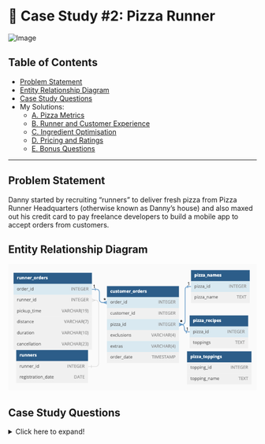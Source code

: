 # 🍜 Case Study #2: Pizza Runner

<img src="https://8weeksqlchallenge.com/images/case-study-designs/2.png" alt="Image" width="500" height="520">

## Table of Contents
- [Problem Statement](#problem-statement)
- [Entity Relationship Diagram](#entity-relationship-diagram)
- [Case Study Questions](#case-study-questions)
- My Solutions:
    - [A. Pizza Metrics][solution-a]
    - [B. Runner and Customer Experience][solution-b]
    - [C. Ingredient Optimisation][solution-c]
    - [D. Pricing and Ratings][solution-d]
    - [E. Bonus Questions][solution-e]

---

## Problem Statement
Danny started by recruiting “runners” to deliver fresh pizza from Pizza Runner Headquarters (otherwise known as Danny’s house) and also maxed out his credit card to pay freelance developers to build a mobile app to accept orders from customers.

## Entity Relationship Diagram

![image](https://github.com/abnogueira/sql-ark/blob/main/8-week-sql-challenge/images/case-study-2-ERdiagram.png "ER diagram")

## Case Study Questions

<details>
<summary>
Click here to expand!
</summary>

### A. Pizza Metrics

View my solution [here][solution-a].

1. How many pizzas were ordered?
2. How many unique customer orders were made?
3. How many successful orders were delivered by each runner?
4. How many of each type of pizza was delivered?
5. How many Vegetarian and Meatlovers were ordered by each customer?
6. What was the maximum number of pizzas delivered in a single order?
7. For each customer, how many delivered pizzas had at least 1 change and how many had no changes?
8. How many pizzas were delivered that had both exclusions and extras?
9. What was the total volume of pizzas ordered for each hour of the day?
10. What was the volume of orders for each day of the week?

### B. Runner and Customer Experience

View my solution [here][solution-b].

1. How many runners signed up for each 1 week period? (i.e. week starts 2021-01-01)
2. What was the average time in minutes it took for each runner to arrive at the Pizza Runner HQ to pickup the order?
3. Is there any relationship between the number of pizzas and how long the order takes to prepare?
4. What was the average distance travelled for each customer?
5. What was the difference between the longest and shortest delivery times for all orders?
6. What was the average speed for each runner for each delivery and do you notice any trend for these values?
7. What is the successful delivery percentage for each runner?

### C. Ingredient Optimisation

View my solution [here][solution-c].

1. What are the standard ingredients for each pizza?
2. What was the most commonly added extra?
3. What was the most common exclusion?
4. Generate an order item for each record in the customers_orders table in the format of one of the following:
    - Meat Lovers
    - Meat Lovers - Exclude Beef
    - Meat Lovers - Extra Bacon
    - Meat Lovers - Exclude Cheese, Bacon - Extra Mushroom, Peppers
5. Generate an alphabetically ordered comma separated ingredient list for each pizza order from the customer_orders table and add a 2x in front of any relevant ingredients
    - For example: "Meat Lovers: 2xBacon, Beef, ... , Salami"
6. What is the total quantity of each ingredient used in all delivered pizzas sorted by most frequent first?

### D. Pricing and Ratings

View my solution [here][solution-d].

1. If a Meat Lovers pizza costs $12 and Vegetarian costs $10 and there were no charges for changes - how much money has Pizza Runner made so far if there are no delivery fees?
2. What if there was an additional $1 charge for any pizza extras?
    - Add cheese is $1 extra
3. The Pizza Runner team now wants to add an additional ratings system that allows customers to rate their runner, how would you design an additional table for this new dataset - generate a schema for this new table and insert your own data for ratings for each successful customer order between 1 to 5.
4. Using your newly generated table - can you join all of the information together to form a table which has the following information for successful deliveries?
    - customer_id
    - order_id
    - runner_id
    - rating
    - order_time
    - pickup_time
    - Time between order and pickup
    - Delivery duration
    - Average speed
    - Total number of pizzas
5. If a Meat Lovers pizza was $12 and Vegetarian $10 fixed prices with no cost for extras and each runner is paid $0.30 per kilometre traveled - how much money does Pizza Runner have left over after these deliveries?

### E. Bonus Questions

View my solution [here][solution-e].

If Danny wants to expand his range of pizzas - how would this impact the existing data design? Write an INSERT statement to demonstrate what would happen if a new Supreme pizza with all the toppings was added to the Pizza Runner menu?

</details>

[solution-a]: https://github.com/abnogueira/sql-ark/blob/main/8-week-sql-challenge/case-study-2/A-pizza-metrics.md
[solution-b]: https://github.com/abnogueira/sql-ark/blob/main/8-week-sql-challenge/case-study-2/B-runner-cx.md
[solution-c]: https://github.com/abnogueira/sql-ark/blob/main/8-week-sql-challenge/case-study-2/C-ingredient-optimisation.md
[solution-d]: https://github.com/abnogueira/sql-ark/blob/main/8-week-sql-challenge/case-study-2/D-pricing-ratings.md
[solution-e]: https://github.com/abnogueira/sql-ark/blob/main/8-week-sql-challenge/case-study-2/E-bonus-questions.md